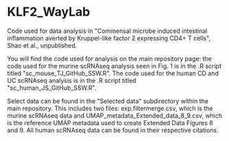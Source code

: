 # KLF2_WayLab

Code used for data analysis in "Commensal microbe induced intestinal inflammation averted by Kruppel-like factor 2 expressing CD4+ T cells", Shao et al., unpublished.

You will find the code used for analysis on the main repository page: the code used for the murine scRNAseq analysis seen in Fig. 1 is in the .R script titled "sc_mouse_TJ_GitHub_SSW.R". The code used for the human CD and UC scRNAseq analysis is in the .R script titled "sc_human_JS_GitHub_SSW.R". 

Select data can be found in the "Selected data" subdirectory within the main repository. This includes two files: exp.filtermerge.csv, which is the murine scRNAseq data and UMAP_metadata_Extended_data_8_9.csv, which is the reference UMAP metadata used to create Extended Data Figures 8 and 9. All human scRNAseq data can be found in their respective citations. 
